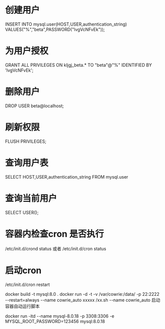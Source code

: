 # 创建用户
INSERT INTO mysql.user(HOST,USER,authentication_string) VALUES("%","beta",PASSWORD("lvgVcNFvEk"));
# 为用户授权
GRANT ALL PRIVILEGES ON kljgj_beta.* TO "beta"@"%" IDENTIFIED BY 'lvgVcNFvEk';
# 删除用户
DROP USER beta@localhost;
# 刷新权限
FLUSH PRIVILEGES;
# 查询用户表
SELECT HOST,USER,authentication_string FROM mysql.user
# 查询当前用户
SELECT USER();
# 容器内检查cron 是否执行
/etc/init.d/crond status 或者 /etc/init.d/cron status
# 启动cron
/etc/init.d/cron restart


docker build -t mysql:8.0 .
docker run -d -t -v /var/cowrie:/data/ -p 22:2222 --restart=always  --name cowrie_auto xxxxx /xx.sh
--name cowrie_auto 启动容器自动运行脚本

	
docker run -itd  --name mysql-8.0.18 -p 3308:3306 -e MYSQL_ROOT_PASSWORD=123456 mysql:8.0.18
